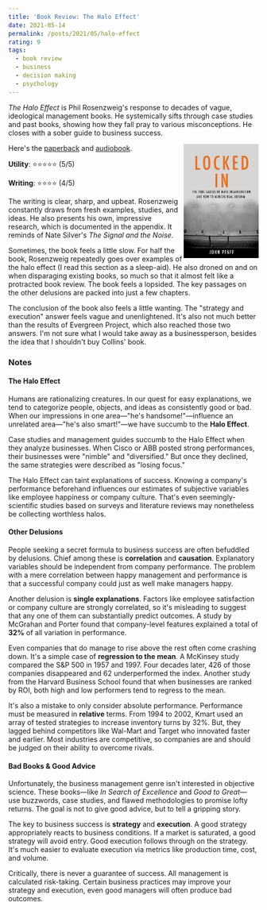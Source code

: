 ```yaml
---
title: 'Book Review: The Halo Effect'
date: 2021-05-14
permalink: /posts/2021/05/halo-effect
rating: 9
tags:
  - book review
  - business
  - decision making
  - psychology
---
```


*The Halo Effect* is Phil Rosenzweig's response to decades of vague, ideological management books. He systemically sifts through case studies and past books, showing how they fall pray to various misconceptions. He closes with a sober guide to business success.

<img align="right" width="30%" src="/images/books/locked_in.jpg">

Here's the [paperback](https://www.amazon.com/Halo-Effect-Business-Delusions-Managers/dp/1476784035) and [audiobook](https://www.audible.com/pd/The-Halo-Effect-Audiobook/B002UZX5AA).

**Utility**: ⭐⭐⭐⭐⭐ (5/5)

**Writing**: ⭐⭐⭐⭐ (4/5)

The writing is clear, sharp, and upbeat. Rosenzweig constantly draws from fresh examples, studies, and ideas. He also presents his own, impressive research, which is documented in the appendix. It reminds of Nate Silver's *The Signal and the Noise*.

Sometimes, the book feels a little slow. For half the book, Rosenzweig repeatedly goes over examples of the halo effect (I read this section as a sleep-aid). He also droned on and on when disparaging existing books, so much so that it almost felt like a protracted book review. The book feels a lopsided. The key passages on the other delusions are packed into just a few chapters.

The conclusion of the book also feels a little wanting. The "strategy and execution" answer feels vague and unenlightened. It's also not much better than the results of Evergreen Project, which also reached those two answers. I'm not sure what I would take away as a businessperson, besides the idea that I shouldn't buy Collins' book.

### Notes

#### The Halo Effect

Humans are rationalizing creatures. In our quest for easy explanations, we tend to categorize people, objects, and ideas as consistently good or bad. When our impressions in one area—"he's handsome!"—influence an unrelated area—"he's also smart!"—we have succumb to the **Halo Effect**.

Case studies and management guides succumb to the Halo Effect when they analyze businesses. When Cisco or ABB posted strong performances, their businesses were "nimble" and "diversified." But once they declined, the same strategies were described as "losing focus."

The Halo Effect can taint explanations of success. Knowing a company's performance beforehand influences our estimates of subjective variables like employee happiness or company culture. That's even seemingly-scientific studies based on surveys and literature reviews may nonetheless be collecting worthless halos.

#### Other Delusions

People seeking a secret formula to business success are often befuddled by delusions. Chief among these is **correlation** and **causation**. Explanatory variables should be independent from company performance. The problem with a mere correlation between happy management and performance is that a successful company could just as well make managers happy.

Another delusion is **single explanations**. Factors like employee satisfaction or company culture are strongly correlated, so it's misleading to suggest that any one of them can substantially predict outcomes. A study by McGrahan and Porter found that company-level features explained a total of **32%** of all variation in performance.

Even companies that do manage to rise above the rest often come crashing down. It's a simple case of **regression to the mean**. A McKinsey study compared the S&P 500 in 1957 and 1997. Four decades later, 426 of those companies disappeared and 62 underperformed the index. Another study from the Harvard Business School found that when businesses are ranked by ROI, both high and low performers tend to regress to the mean.

It's also a mistake to only consider absolute performance. Performance must be measured in **relative** terms. From 1994 to 2002, Kmart used an array of tested strategies to increase inventory turns by 32%. But, they lagged behind competitors like Wal-Mart and Target who innovated faster and earlier. Most industries are competitive, so companies are and should be judged on their ability to overcome rivals.

#### Bad Books & Good Advice

Unfortunately, the business management genre isn't interested in objective science. These books—like *In Search of Excellence* and *Good to Great*—use buzzwords, case studies, and flawed methodologies to promise lofty returns. The goal is not to give good advice, but to tell a gripping story.

The key to business success is **strategy** and **execution**. A good strategy appropriately reacts to business conditions. If a market is saturated, a good strategy will avoid entry. Good execution follows through on the strategy. It's much easier to evaluate execution via metrics like production time, cost, and volume.

Critically, there is never a guarantee of success. All management is calculated risk-taking. Certain business practices may improve your strategy and execution, even good managers will often produce bad outcomes.